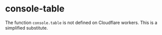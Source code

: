# console-table
The function `console.table` is not defined on Cloudflare workers. This is a simplified substitute.

